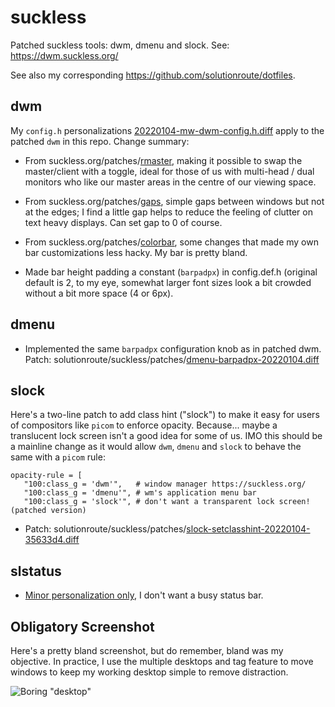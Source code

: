 # suckless
Patched suckless tools: dwm, dmenu and slock. See: https://dwm.suckless.org/

See also my corresponding https://github.com/solutionroute/dotfiles.

## dwm

My `config.h` personalizations [20220104-mw-dwm-config.h.diff](https://github.com/solutionroute/suckless/blob/main/patches/20220104-mw-dwm-config.h.diff)
apply to the patched `dwm` in this repo. Change summary:


* From suckless.org/patches/[rmaster](https://dwm.suckless.org/patches/rmaster/),
  making it possible to swap the master/client with a toggle, ideal for those
  of us with multi-head / dual monitors who like our master areas in the centre
  of our viewing space.

* From suckless.org/patches/[gaps](https://dwm.suckless.org/patches/gaps/),
  simple gaps between windows but not at the edges; I find a little gap helps
  to reduce the feeling of clutter on text heavy displays. Can set gap to 0 of
  course.

* From suckless.org/patches/[colorbar](https://dwm.suckless.org/patches/colorbar/),
  some changes that made my own bar customizations less hacky. My bar is pretty
  bland. 

* Made bar height padding a constant (`barpadpx`) in config.def.h (original
  default is 2, to my eye, somewhat larger font sizes look a bit crowded
  without a bit more space (4 or 6px).

## dmenu

* Implemented the same `barpadpx` configuration knob as in patched dwm. Patch:
  solutionroute/suckless/patches/[dmenu-barpadpx-20220104.diff](https://github.com/solutionroute/suckless/blob/main/patches/dmenu-barpadpx-20220104.diff)


## slock

Here's a two-line patch to add class hint ("slock") to make it easy for users
of compositors like `picom` to enforce opacity. Because... maybe a translucent
lock screen isn't a good idea for some of us. IMO this should be a mainline
change as it would allow `dwm`, `dmenu` and `slock` to behave the same with a
`picom` rule:

    opacity-rule = [ 
       "100:class_g = 'dwm'",   # window manager https://suckless.org/
       "100:class_g = 'dmenu'", # wm's application menu bar
       "100:class_g = 'slock'", # don't want a transparent lock screen! (patched version)

* Patch: solutionroute/suckless/patches/[slock-setclasshint-20220104-35633d4.diff](https://github.com/solutionroute/suckless/blob/main/patches/slock-setclasshint-20220104-35633d4.diff)

## slstatus

* [Minor personalization only](https://github.com/solutionroute/suckless/blob/main/patches/20220104-mw-slstatus-config.h.diff), I don't want a busy status bar. 

## Obligatory Screenshot

Here's a pretty bland screenshot, but do remember, bland was my objective. In practice, I use the multiple desktops and tag feature to move windows to keep my working desktop simple to remove distraction. 

![Boring "desktop"](https://raw.githubusercontent.com/solutionroute/suckless/main/screenshots/20220104-172007.png)
